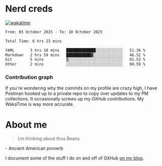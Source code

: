 # Nerd creds

[![wakatime](https://wakatime.com/badge/user/1791c25e-738d-485d-ab9e-6b0333be21a4.svg?style=plastic)](https://wakatime.com/@1791c25e-738d-485d-ab9e-6b0333be21a4)

<!--START_SECTION:waka-->

```txt
From: 03 October 2025 - To: 10 October 2025

Total Time: 6 hrs 23 mins

YAML       3 hrs 18 mins   █████████████░░░░░░░░░░░░   51.36 %
Markdown   2 hrs 59 mins   ███████████▓░░░░░░░░░░░░░   46.52 %
Git        5 mins          ▒░░░░░░░░░░░░░░░░░░░░░░░░   01.53 %
Other      2 mins          ░░░░░░░░░░░░░░░░░░░░░░░░░   00.59 %
```

<!--END_SECTION:waka-->

### Contribution graph

If you're wondering why the commits on my profile are crazy high, I have Postman hooked up to a private repo to copy over updates to my PM collections. It occasionally screws up my GitHub contributions. My WakaTime is way more accurate.

# About me

> I;m thinking about thos Beans

\- Ancient American proverb

I document some of the stuff I do on and off of GitHub [on my blog](blog.mikecodes.software).
